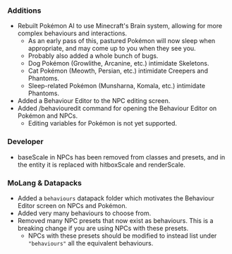 ### Additions
- Rebuilt Pokémon AI to use Minecraft's Brain system, allowing for more complex behaviours and interactions.
  - As an early pass of this, pastured Pokémon will now sleep when appropriate, and may come up to you when they see you.
  - Probably also added a whole bunch of bugs.
  - Dog Pokémon (Growlithe, Arcanine, etc.) intimidate Skeletons.
  - Cat Pokémon (Meowth, Persian, etc.) intimidate Creepers and Phantoms.
  - Sleep-related Pokémon (Munsharna, Komala, etc.) intimidate Phantoms.
- Added a Behaviour Editor to the NPC editing screen.
- Added /behaviouredit command for opening the Behaviour Editor on Pokémon and NPCs.
  - Editing variables for Pokémon is not yet supported.

### Developer
- baseScale in NPCs has been removed from classes and presets, and in the entity it is replaced with hitboxScale and renderScale.

### MoLang & Datapacks
- Added a `behaviours` datapack folder which motivates the Behaviour Editor screen on NPCs and Pokémon.
- Added very many behaviours to choose from.
- Removed many NPC presets that now exist as behaviours. This is a breaking change if you are using NPCs with these presets. 
  - NPCs with these presets should be modified to instead list under `"behaviours"` all the equivalent behaviours.